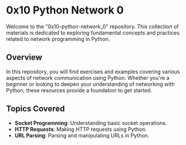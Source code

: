 # 0x10 Python Network 0

Welcome to the "0x10-python-network_0" repository. This collection of materials is dedicated to exploring fundamental concepts and practices related to network programming in Python.

## Overview

In this repository, you will find exercises and examples covering various aspects of network communication using Python. Whether you're a beginner or looking to deepen your understanding of networking with Python, these resources provide a foundation to get started.

## Topics Covered

- **Socket Programming**: Understanding basic socket operations.
- **HTTP Requests**: Making HTTP requests using Python.
- **URL Parsing**: Parsing and manipulating URLs in Python.
